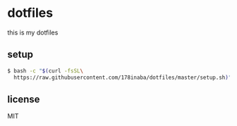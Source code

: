 # dotfiles

this is my dotfiles

## setup

```bash
$ bash -c "$(curl -fsSL\
  https://raw.githubusercontent.com/178inaba/dotfiles/master/setup.sh)"
```

## license

MIT
